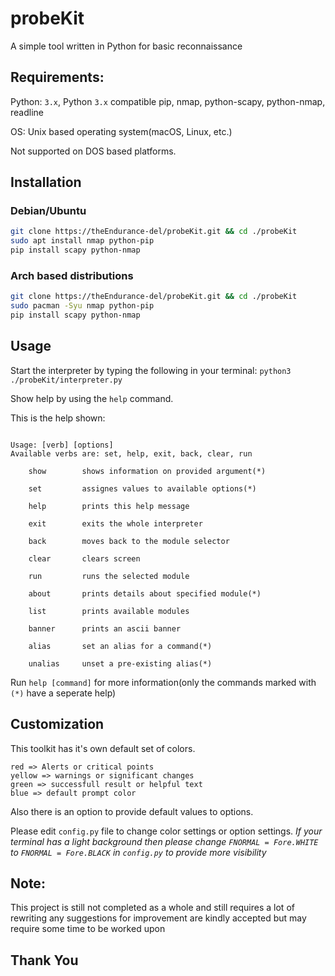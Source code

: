 # probeKit
A simple tool written in Python for basic reconnaissance

## Requirements:

Python: `3.x`, Python `3.x` compatible pip, nmap, python-scapy, python-nmap, readline

OS: Unix based operating system(macOS, Linux, etc.)

Not supported on DOS based platforms.

## Installation

### Debian/Ubuntu

``` bash
git clone https://theEndurance-del/probeKit.git && cd ./probeKit
sudo apt install nmap python-pip
pip install scapy python-nmap
```

### Arch based distributions

``` bash
git clone https://theEndurance-del/probeKit.git && cd ./probeKit
sudo pacman -Syu nmap python-pip
pip install scapy python-nmap
```

## Usage

Start the interpreter by typing the following in your terminal:
`python3 ./probeKit/interpreter.py`

Show help by using the `help` command.

This is the help shown:

``` text

Usage: [verb] [options]
Available verbs are: set, help, exit, back, clear, run

    show        shows information on provided argument(*)

    set         assignes values to available options(*)

    help        prints this help message

    exit        exits the whole interpreter

    back        moves back to the module selector

    clear       clears screen

    run         runs the selected module

    about       prints details about specified module(*)

    list        prints available modules

    banner      prints an ascii banner

    alias       set an alias for a command(*)

    unalias     unset a pre-existing alias(*)

```

Run `help [command]` for more information(only the commands marked with `(*)` have a seperate help)

## Customization

This toolkit has it's own default set of colors.

``` text
red => Alerts or critical points
yellow => warnings or significant changes
green => successfull result or helpful text
blue => default prompt color
```

Also there is an option to provide default values to options.

Please edit `config.py` file to change color settings or option settings.
 *If your terminal has a light background then please change `FNORMAL = Fore.WHITE` to `FNORMAL = Fore.BLACK` in `config.py` to provide more visibility*

## Note:

This project is still not completed as a whole and still requires a lot of rewriting any suggestions for improvement are kindly accepted but may require some time to be worked upon

## Thank You
